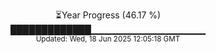 <p align="center">
⏳Year Progress (46.17 %)<br>
█████████████▁▁▁▁▁▁▁▁▁▁▁▁▁▁▁▁▁ <br>
<sub>Updated: Wed, 18 Jun 2025 12:05:18 GMT</sub>
</p>

